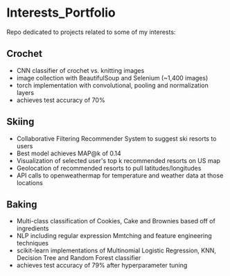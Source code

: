 # Interests_Portfolio
Repo dedicated to projects related to some of my interests:

## Crochet
- CNN classifier of crochet vs. knitting images
- image collection with BeautifulSoup and Selenium (~1,400 images)
- torch implementation with convolutional, pooling and normalization layers
- achieves test accuracy of 70% 

## Skiing 
- Collaborative Filtering Recommender System to suggest ski resorts to users
- Best model achieves MAP@k of 0.14
- Visualization of selected user's top k recommended resorts on US map
- Geolocation of recommended resorts to pull latitudes/longitudes
- API calls to openweathermap for temperature and weather data at those locations

## Baking
- Multi-class classification of Cookies, Cake and Brownies based off of ingredients
- NLP including regular expression Mmtching and feature engineering techniques
- scikit-learn implementations of Multinomial Logistic Regression, KNN, Decision Tree and Random Forest classifier
- achieves test accuracy of 79% after hyperparameter tuning


